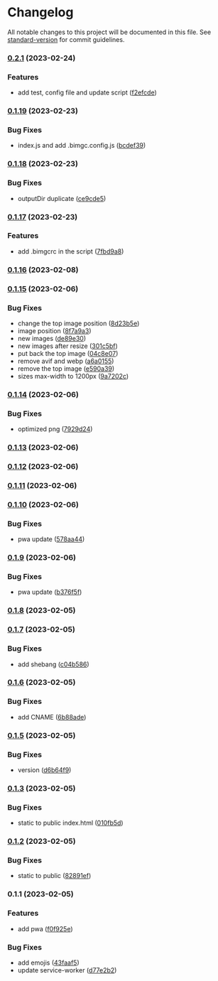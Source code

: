 # Changelog

All notable changes to this project will be documented in this file. See [standard-version](https://github.com/conventional-changelog/standard-version) for commit guidelines.

### [0.2.1](https://github.com/shinokada/bimgc/compare/v0.1.19...v0.2.1) (2023-02-24)


### Features

* add test, config file and update script ([f2efcde](https://github.com/shinokada/bimgc/commit/f2efcde62328b5f319682df375a3463d27aaf333))

### [0.1.19](https://github.com/shinokada/bimgc/compare/v0.1.18...v0.1.19) (2023-02-23)


### Bug Fixes

* index.js and add .bimgc.config.js ([bcdef39](https://github.com/shinokada/bimgc/commit/bcdef3909a3162247b8740e9a96f5f8992f1005e))

### [0.1.18](https://github.com/shinokada/bimgc/compare/v0.1.17...v0.1.18) (2023-02-23)


### Bug Fixes

* outputDir duplicate ([ce9cde5](https://github.com/shinokada/bimgc/commit/ce9cde53bbffd18e7f0b4235e5b4f538fbcbedd2))

### [0.1.17](https://github.com/shinokada/bimgc/compare/v0.1.16...v0.1.17) (2023-02-23)


### Features

* add .bimgcrc in the script ([7fbd9a8](https://github.com/shinokada/bimgc/commit/7fbd9a8eb7048b05bb46330afb2d3a358e3b1ac3))

### [0.1.16](https://github.com/shinokada/bimgc/compare/v0.1.15...v0.1.16) (2023-02-08)

### [0.1.15](https://github.com/shinokada/bimgc/compare/v0.1.14...v0.1.15) (2023-02-06)


### Bug Fixes

* change the top image position ([8d23b5e](https://github.com/shinokada/bimgc/commit/8d23b5e3a800a476c3f267af9d80128231dc6fb7))
* image position ([8f7a9a3](https://github.com/shinokada/bimgc/commit/8f7a9a31252fa0cbfeb6e04bd9833ede8b245acb))
* new images ([de89e30](https://github.com/shinokada/bimgc/commit/de89e303f36d078565080842a24a0b075394763a))
* new images after resize ([301c5bf](https://github.com/shinokada/bimgc/commit/301c5bf9486c8a53c2158b9d3b8e373d4c315a21))
* put back the top image ([04c8e07](https://github.com/shinokada/bimgc/commit/04c8e07fe49ea9ca7223ff6d2a1b912214b562c2))
* remove avif and webp ([a6a0155](https://github.com/shinokada/bimgc/commit/a6a0155543d3d51ea0661f05f5773add4228fabb))
* remove the top image ([e590a39](https://github.com/shinokada/bimgc/commit/e590a39b11588a3630b192b3fd3695c87d0c30c4))
* sizes max-width to 1200px ([9a7202c](https://github.com/shinokada/bimgc/commit/9a7202c3f810c060e9221ca423ee3260c1a2cf4c))

### [0.1.14](https://github.com/shinokada/bimgc/compare/v0.1.13...v0.1.14) (2023-02-06)


### Bug Fixes

* optimized png ([7929d24](https://github.com/shinokada/bimgc/commit/7929d243f23d0b0ad196ba51946607783bbf7a90))

### [0.1.13](https://github.com/shinokada/bimgc/compare/v0.1.12...v0.1.13) (2023-02-06)

### [0.1.12](https://github.com/shinokada/bimgc/compare/v0.1.11...v0.1.12) (2023-02-06)

### [0.1.11](https://github.com/shinokada/bimgc/compare/v0.1.10...v0.1.11) (2023-02-06)

### [0.1.10](https://github.com/shinokada/bimgc/compare/v0.1.9...v0.1.10) (2023-02-06)


### Bug Fixes

* pwa update ([578aa44](https://github.com/shinokada/bimgc/commit/578aa44f76fed8273a236752693a4a357eb713b9))

### [0.1.9](https://github.com/shinokada/bimgc/compare/v0.1.8...v0.1.9) (2023-02-06)


### Bug Fixes

* pwa update ([b376f5f](https://github.com/shinokada/bimgc/commit/b376f5fd1c9ee1ff1e2db17918585e416c996e89))

### [0.1.8](https://github.com/shinokada/bimgc/compare/v0.1.7...v0.1.8) (2023-02-05)

### [0.1.7](https://github.com/shinokada/bimgc/compare/v0.1.6...v0.1.7) (2023-02-05)


### Bug Fixes

* add shebang ([c04b586](https://github.com/shinokada/bimgc/commit/c04b5860e80c36ce7e42033a0cd17eb0b3814b1a))

### [0.1.6](https://github.com/shinokada/bimgc/compare/v0.1.5...v0.1.6) (2023-02-05)


### Bug Fixes

* add CNAME ([6b88ade](https://github.com/shinokada/bimgc/commit/6b88ade478949ecf6217f3e7712f0ac9c18abea8))

### [0.1.5](https://github.com/shinokada/bimgc/compare/v0.1.3...v0.1.5) (2023-02-05)


### Bug Fixes

* version ([d6b64f9](https://github.com/shinokada/bimgc/commit/d6b64f94e36171e3520c0fd107109c579ddfb449))

### [0.1.3](https://github.com/shinokada/bimgc/compare/v0.1.2...v0.1.3) (2023-02-05)


### Bug Fixes

* static to public index.html ([010fb5d](https://github.com/shinokada/bimgc/commit/010fb5dec6819d29f8b62e7c9e0b716dd947a0e8))

### [0.1.2](https://github.com/shinokada/bimgc/compare/v0.1.1...v0.1.2) (2023-02-05)


### Bug Fixes

* static to public ([82891ef](https://github.com/shinokada/bimgc/commit/82891efa7c209f102b628aae920547cff8ef5320))

### 0.1.1 (2023-02-05)


### Features

* add pwa ([f0f925e](https://github.com/shinokada/bimgc/commit/f0f925e70c42c2e5e2d5c426388b58f47a0e64c2))


### Bug Fixes

* add emojis ([43faaf5](https://github.com/shinokada/bimgc/commit/43faaf5288b162c3bc52ae167d85778b64dca117))
* update service-worker ([d77e2b2](https://github.com/shinokada/bimgc/commit/d77e2b2b1534f22cd7a0a9fb7b48f0decec05266))
